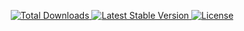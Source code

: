
<p align="center">
<a href="https://packagist.org/packages/srustamov/framework">
<img src="https://poser.pugx.org/srustamov/framework/d/total.svg" alt="Total Downloads">
</a>
<a href="https://packagist.org/packages/srustamov/framework">
<img src="https://poser.pugx.org/srustamov/framework/v/stable.svg" alt="Latest Stable Version">
</a>
<a href="https://packagist.org/packages/srustamov/framework">
<img src="https://poser.pugx.org/srustamov/framework/license.svg" alt="License">
</a>
</p>
